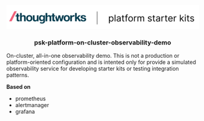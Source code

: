 <div align="center">
	<p>
		<img alt="Thoughtworks Logo" src="https://raw.githubusercontent.com/twplatformlabs/static/master/psk_banner.png" width=800 />
		<h3>psk-platform-on-cluster-observability-demo</h3>
	</p>
</div>

On-cluster, all-in-one observability demo. This is not a production or platform-oriented configuration and is intented only for provide a simulated observability service for developing starter kits or testing integration patterns.  

**Based on**

* prometheus
* alertmanager
* grafana
